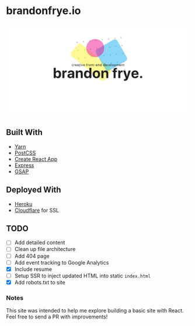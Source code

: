 # brandonfrye.io
![Brandon Frye Website Screenshot](src/brandonfrye.jpg)

## Built With
- [Yarn](https://yarnpkg.com/en/)
- [PostCSS](http://postcss.org/)
- [Create React App](https://github.com/facebookincubator/create-react-app)
- [Express](https://expressjs.com)
- [GSAP](https://greensock.com/gsap)

## Deployed With
- [Heroku](https://www.heroku.com)
- [Cloudflare](https://www.cloudflare.com) for SSL

## TODO
- [ ] Add detailed content
- [ ] Clean up file architecture
- [ ] Add 404 page
- [ ] Add event tracking to Google Analytics
- [x] Include resume
- [ ] Setup SSR to inject updated HTML into static `index.html`
- [x] Add robots.txt to site

### Notes
This site was intended to help me explore building a basic site with React. Feel free to send a PR with improvements!
